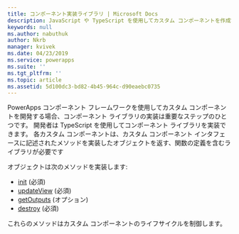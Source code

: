 ```yaml
---
title: コンポーネント実装ライブラリ | Microsoft Docs
description: JavaScript や TypeScript を使用してカスタム コンポーネントを作成する
keywords: null
ms.author: nabuthuk
author: Nkrb
manager: kvivek
ms.date: 04/23/2019
ms.service: powerapps
ms.suite: ''
ms.tgt_pltfrm: ''
ms.topic: article
ms.assetid: 5d100dc3-bd82-4b45-964c-d90eaebc0735
---
```


PowerApps コンポーネント フレームワークを使用してカスタム コンポーネントを開発する場合、コンポーネント ライブラリの実装は重要なステップのひとつです。 開発者は TypeScript を使用してコンポーネント ライブラリを実装できます。 各カスタム コンポーネントは、カスタム コンポーネント インタフェースに記述されたメソッドを実装したオブジェクトを返す、関数の定義を含むライブラリが必要です 

オブジェクトは次のメソッドを実装します:

- [init](reference/control/init.md) (必須)
- [updateView](reference/control/updateview.md) (必須)
- [getOutputs](reference/control/getoutputs.md) (オプション)
- [destroy](reference/control/destroy.md) (必須)

これらのメソッドはカスタム コンポーネントのライフサイクルを制御します。

